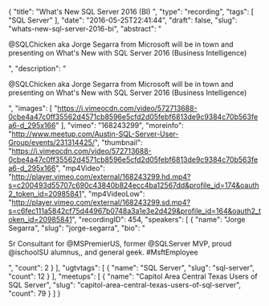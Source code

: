 {
  "title": "What's New SQL Server 2016 (BI) ",
  "type": "recording",
  "tags": [
    "SQL Server"
  ],
  "date": "2016-05-25T22:41:44",
  "draft": false,
  "slug": "whats-new-sql-server-2016-bi",
  "abstract": "<p>@SQLChicken aka Jorge Segarra from Microsoft will be in town and presenting on What's New with SQL Server 2016 (Business Intelligence)</p>",
  "description": "<p>@SQLChicken aka Jorge Segarra from Microsoft will be in town and presenting on What's New with SQL Server 2016 (Business Intelligence)</p>",
  "images": [
    "https://i.vimeocdn.com/video/572713688-0cbe4a47c0ff35562d4571cb8596e5cfd2d05febf6813de9c9384c70b563fea6-d_295x166"
  ],
  "vimeo": "168243299",
  "moreinfo": "http://www.meetup.com/Austin-SQL-Server-User-Group/events/231314425/",
  "thumbnail": "https://i.vimeocdn.com/video/572713688-0cbe4a47c0ff35562d4571cb8596e5cfd2d05febf6813de9c9384c70b563fea6-d_295x166",
  "mp4Video": "http://player.vimeo.com/external/168243299.hd.mp4?s=c200493d55707c690c43840b824ecc4ba12567dd&profile_id=174&oauth2_token_id=20985841",
  "mp4VideoLow": "http://player.vimeo.com/external/168243299.sd.mp4?s=c6fec111a5842cf75d44967b0748a3a1e3e2d429&profile_id=164&oauth2_token_id=20985841",
  "recordingID": 454,
  "speakers": [
    {
      "name": "Jorge Segarra",
      "slug": "jorge-segarra",
      "bio": "<p>Sr Consultant for @MSPremierUS, former @SQLServer MVP, proud @ischoolSU alumnus,, and general geek. #MsftEmployee</p>",
      "count": 2
    }
  ],
  "ugtvtags": [
    {
      "name": "SQL Server",
      "slug": "sql-server",
      "count": 12
    }
  ],
  "meetups": [
    {
      "name": "Capitol Area Central Texas Users of SQL Server",
      "slug": "capitol-area-central-texas-users-of-sql-server",
      "count": 79
    }
  ]
}